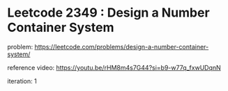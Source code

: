 # Leetcode 2349 :  Design a Number Container System

problem: https://leetcode.com/problems/design-a-number-container-system/

reference video:  https://youtu.be/rHM8m4s7G44?si=b9-w77q_fxwUDqnN 

iteration: 1